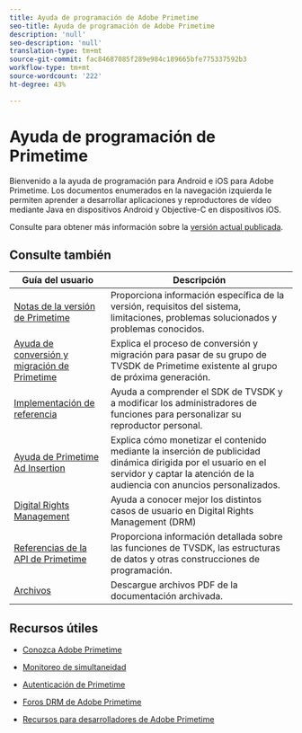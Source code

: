 ```yaml
---
title: Ayuda de programación de Adobe Primetime
seo-title: Ayuda de programación de Adobe Primetime
description: 'null'
seo-description: 'null'
translation-type: tm+mt
source-git-commit: fac84687085f289e984c189665bfe775337592b3
workflow-type: tm+mt
source-wordcount: '222'
ht-degree: 43%

---
```



# Ayuda de programación de Primetime

Bienvenido a la ayuda de programación para Android e iOS para Adobe Primetime. Los documentos enumerados en la navegación izquierda le permiten aprender a desarrollar aplicaciones y reproductores de vídeo mediante Java en dispositivos Android y Objective-C en dispositivos iOS.

Consulte para obtener más información sobre la [versión actual publicada](tvsdk-3x-ios-prog/ios-3x-introduction/ios-3x-overview/ios-3x-overview.md).

## Consulte también

| Guía del usuario | Descripción |
|---|---|
| [Notas de la versión de Primetime](/help/release-notes/home.md) | Proporciona información específica de la versión, requisitos del sistema, limitaciones, problemas solucionados y problemas conocidos. |
| [Ayuda de conversión y migración de Primetime](/help/migration-guides/home.md) | Explica el proceso de conversión y migración para pasar de su grupo de TVSDK de Primetime existente al grupo de próxima generación. |
| [Implementación de referencia](/help/android-reference-implementation/home.md) | Ayuda a comprender el SDK de TVSDK y a modificar los administradores de funciones para personalizar su reproductor personal. |
| [Ayuda de Primetime Ad Insertion](/help/dynamic-ad-insertion/home.md) | Explica cómo monetizar el contenido mediante la inserción de publicidad dinámica dirigida por el usuario en el servidor y captar la atención de la audiencia con anuncios personalizados. |
| [Digital Rights Management](/help/digital-rights-management/home.md) | Ayuda a conocer mejor los distintos casos de usuario en Digital Rights Management (DRM) |
| [Referencias de la API de Primetime](/help/reference/api-references.md) | Proporciona información detallada sobre las funciones de TVSDK, las estructuras de datos y otras construcciones de programación. |
| [Archivos](https://helpx.adobe.com/primetime/archives.html) | Descargue archivos PDF de la documentación archivada. |

## Recursos útiles

* [Conozca Adobe Primetime](https://www.adobe.com/in/marketing/primetime.html)

* [Monitoreo de simultaneidad](https://tve.helpdocsonline.com/concurrency-monitoring-introduction)

* [Autenticación de Primetime](https://tve.helpdocsonline.com/home)

* [Foros DRM de Adobe Primetime](https://forums.adobe.com/community/adobe_access)

* [Recursos para desarrolladores de Adobe Primetime](https://www.adobe.com/devnet/primetime.html)
